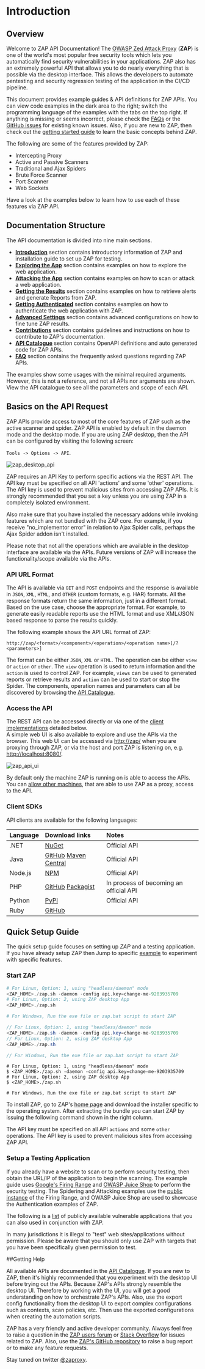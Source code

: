 # Introduction

## Overview

Welcome to ZAP API Documentation! The [OWASP Zed Attack Proxy](https://www.zaproxy.org/) (**ZAP**) 
is one of the world's most popular free security tools which lets you automatically find security vulnerabilities in your 
applications. ZAP also has an extremely powerful API that allows you to do nearly everything that is possible via the desktop interface.
This allows the developers to automate pentesting and security regression testing of the application in the CI/CD pipeline. 

This document provides example guides & API definitions for ZAP APIs. You can view code examples in the dark area to 
the right; switch the programming language of the examples with the tabs on the top right. 
If anything is missing or seems incorrect, please check the [FAQs](https://www.zaproxy.org/faq/) or the
[GitHub issues](https://github.com/zaproxy/zaproxy/issues) for existing known issues.
Also, if you are new to ZAP, then check out the [getting started guide](https://www.zaproxy.org/getting-started/) 
to learn the basic concepts behind ZAP. 

The following are some of the features provided by ZAP:

* Intercepting Proxy
* Active and Passive Scanners
* Traditional and Ajax Spiders
* Brute Force Scanner
* Port Scanner
* Web Sockets

Have a look at the examples below to learn how to use each of these features via ZAP API.

## Documentation Structure

The API documentation is divided into nine main sections.

* [**Introduction**](#introduction) section contains introductory information of ZAP and installation guide to set up ZAP for testing.
* [**Exploring the App**](#exploring-the-app) section contains examples on how to explore the web application.
* [**Attacking the App**](#attacking-the-app) section contains examples on how to scan or attack a web application.
* [**Getting the Results**](#getting-the-results) section contains examples on how to retrieve alerts and generate Reports from ZAP.
* [**Getting Authenticated**](#getting-authenticated) section contains examples on how to authenticate the web application with ZAP.
* [**Advanced Settings**](#advanced-settings) section contains advanced configurations on how to fine tune ZAP results.
* [**Contributions**](#contributions-welcome) section contains guidelines and instructions on how to contribute to ZAP's documentation.
* [**API Catalogue**](#api-catalogue) section contains OpenAPI definitions and auto generated code for ZAP APIs. 
* [**FAQ**](#faq) section contains the frequently asked questions regarding ZAP APIs. 

<aside class="notice">
The examples show some usages with the minimal required arguments. However, this is not a reference, and not all APIs 
nor arguments are shown. View the API catalogue to see all the parameters and scope of each API.
</aside>

## Basics on the API Request

ZAP APIs provide access to most of the core features of ZAP such as the active scanner and spider. ZAP API is enabled by default
in the daemon mode and the desktop mode. If you are using ZAP desktop, then the API can be configured by visiting the following screen: 

`Tools -> Options -> API`.

![zap_desktop_api](../images/zap_desktop_api.png)

<aside class="notice">
ZAP requires an API Key to perform specific actions via the REST API. The API key must be specified on all API 'actions' and some 'other' operations. 
The API key is used to prevent malicious sites from accessing ZAP APIs. It is strongly recommended that you set a key 
unless you are using ZAP in a completely isolated environment.

Also make sure that you have installed the necessary addons while invoking features which are not bundled with the ZAP core.
For example, if you receive "no_implementor error" in relation to Ajax Spider calls, perhaps the Ajax Spider addon isn't installed.
</aside>

Please note that not all the operations which are available in the desktop interface are available via the APIs. 
Future versions of ZAP will increase the functionality/scope available via the APIs.

### API URL Format

The API is available via `GET` and `POST` endpoints and the response is available in `JSON`, `XML`, `HTML`, and `OTHER` (custom formats, e.g. HAR) formats. 
All the response formats return the same information, just in a different format. Based on the use case, choose the appropriate format. 
For example, to generate easily readable reports use the HTML format and use XML/JSON based response to parse the results quickly.

The following example shows the API URL format of ZAP:

`http://zap/<format>/<component>/<operation>/<operation name>[/?<parameters>]`

The format can be either `JSON`, `XML` or `HTML`. The operation can be either `view` or `action` or `other`. The `view` operation is used to return
information and the `action` is used to control ZAP. For example, `views` can be used to generated reports or retrieve results and 
`action` can be used to start or stop the Spider. The components, operation names and parameters can all be discovered by 
browsing the [API Catalogue](#api_catalogue).

### Access the API

The REST API can be accessed directly or via one of the [client implementations](#client_sdk) detailed below.  
A simple web UI is also available to explore and use the APIs via the browser. This web UI can be accessed via [http://zap/](http://zap/) 
when you are proxying through ZAP, or via the host and port ZAP is listening on, e.g. [http://localhost:8080/](http://localhost:8080/). 

![zap_api_ui](../images/zap_api_ui.png)

By default only the machine ZAP is running on is able to access the APIs. You can [allow other machines](https://www.zaproxy.org/faq/how-can-i-connect-to-zap-remotely/), 
that are able to use ZAP as a proxy, access to the API.

### Client SDKs

API clients are available for the following languages:

| **Language** | **Download links** | **Notes** |
|:-------------|:-------------------|:----------|
| .NET         | [NuGet](https://www.nuget.org/packages/OWASPZAPDotNetAPI) | Official API |
| Java         | [GitHub](https://github.com/zaproxy/zap-api-java/releases) [Maven Central](https://search.maven.org/search?q=g:org.zaproxy%20AND%20a:zap-clientapi&core=gav) | Official API  |
| Node.js      | [NPM](https://www.npmjs.org/package/zaproxy) | Official API |
| PHP          | [GitHub](https://github.com/yukisov/php-owasp-zap-v2) [Packagist](https://packagist.org/packages/zaproxy/php-owasp-zap-v2)  | In process of becoming an official API |
| Python       | [PyPI](https://pypi.python.org/pypi/python-owasp-zap-v2.4) | Official API  |
| Ruby         | [GitHub](https://github.com/vpereira/owasp_zap) |           |

## Quick Setup Guide

The quick setup guide focuses on setting up _ZAP_ and a testing application. If you have already setup ZAP then Jump to 
specific [example](#exploring-the-app) to experiment with specific features.

### Start ZAP

``` python
# For Linux, Option: 1, using "headless/daemon" mode
<ZAP_HOME>./zap.sh -daemon -config api.key=change-me-9203935709
# For Linux, Option: 2, using ZAP desktop App
<ZAP_HOME>./zap.sh

# For Windows, Run the exe file or zap.bat script to start ZAP
```

``` java
// For Linux, Option: 1, using "headless/daemon" mode
<ZAP_HOME>./zap.sh -daemon -config api.key=change-me-9203935709
// For Linux, Option: 2, using ZAP desktop App
<ZAP_HOME>./zap.sh

// For Windows, Run the exe file or zap.bat script to start ZAP
```

``` shell
# For Linux, Option: 1, using "headless/daemon" mode
$ <ZAP_HOME>./zap.sh -daemon -config api.key=change-me-9203935709
# For Linux, Option: 2, using ZAP desktop App
$ <ZAP_HOME>./zap.sh 

# For Windows, Run the exe file or zap.bat script to start ZAP
```

To install ZAP, go to ZAP's [home page](https://www.zaproxy.org/download/) and download the installer specific to the 
operating system. After extracting the bundle you can start ZAP by issuing the following command shown in the right column.

The API key must be specified on all API `actions` and some `other` operations. The API key is used to prevent malicious 
sites from accessing ZAP API. 

### Setup a Testing Application

If you already have a website to scan or to perform security testing, then obtain the URL/IP of the application to begin the scanning. 
The example guide uses [Google's Firing Range](https://github.com/google/firing-range) and 
[OWASP Juice Shop](https://github.com/bkimminich/juice-shop) to perform the security testing. 
The Spidering and Attacking examples use the [public instance](https://public-firing-range.appspot.com) of the 
Firing Range, and OWASP Juice Shop are used to showcase the Authentication examples of ZAP. 

The following is a [list](https://www.owasp.org/index.php/OWASP_Vulnerable_Web_Applications_Directory_Project#tab=On-Line_apps) 
of publicly available vulnerable applications that you can also used in conjunction with ZAP.

<aside class="warning">
In many jurisdictions it is illegal to "test" web sites/applications without permission. Please be aware that you should 
only use ZAP with targets that you have been specifically given permission to test.
</aside>

##Getting Help

All available APIs are documented in the [API Catalogue](#api_catalogue). If you are new to ZAP, then it's highly 
recommended that you experiment with the desktop UI before trying out the APIs. Because ZAP's APIs strongly resemble 
the desktop UI. Therefore by working with the UI, you will get a good understanding on how to orchestrate ZAP's APIs.
Also, use the export config functionality from the desktop UI to export complex configurations such as contexts, scan policies, etc.
Then use the exported configurations when creating the automation scripts.

ZAP has a very friendly and active developer community. Always feel free to raise a question in the 
[ZAP users forum](https://groups.google.com/d/forum/zaproxy-users) or [Stack Overflow](https://stackoverflow.com/questions/tagged/zap) 
for issues related to ZAP. Also, use the [ZAP's GitHub repository](https://github.com/zaproxy/zaproxy/issues) 
to raise a bug report or to make any feature requests.

Stay tuned on twitter [@zaproxy](https://twitter.com/zaproxy).
